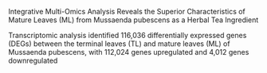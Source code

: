 Integrative Multi-Omics Analysis Reveals the Superior Characteristics of Mature Leaves (ML) from Mussaenda pubescens as a Herbal Tea Ingredient

Transcriptomic analysis identified 116,036 differentially expressed genes (DEGs) between the terminal leaves (TL) and mature leaves (ML) of Mussaenda pubescens, with 112,024 genes upregulated and 4,012 genes downregulated
